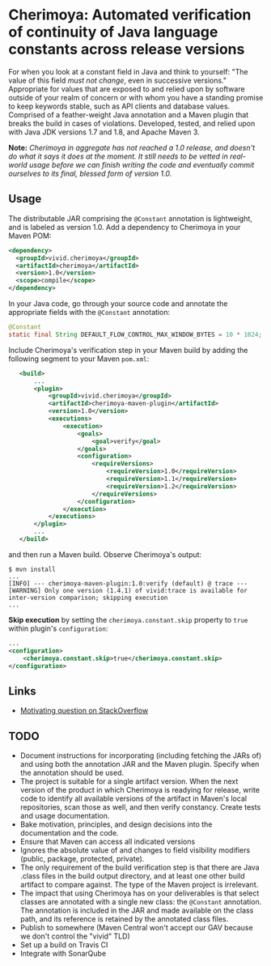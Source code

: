 # Cherimoya: Automated verification of continuity of Java language constants across release versions

For when you look at a constant field in Java and think to yourself: "The value of this field *must not change*, even in successive versions."
Appropriate for values that are exposed to and relied upon by software outside of your realm of concern or with whom you have a standing promise to keep keywords stable, such as API clients and database values.
Comprised of a feather-weight Java annotation and a Maven plugin that breaks the build in cases of violations.
Developed, tested, and relied upon with Java JDK versions 1.7 and 1.8, and Apache Maven 3.

**Note:** _Cherimoya in aggregate has not reached a 1.0 release, and doesn't do what it says it does at the moment. It still needs to be vetted in real-world usage before we can finish writing the code and eventually commit ourselves to its final, blessed form of version 1.0._

## Usage

The distributable JAR comprising the `@Constant` annotation is lightweight, and is labeled as version 1.0. Add a dependency to Cherimoya in your Maven POM:

```xml
<dependency>
  <groupId>vivid.cherimoya</groupId>
  <artifactId>cherimoya</artifactId>
  <version>1.0</version>
  <scope>compile</scope>
</dependency>
```

In your Java code, go through your source code and annotate the appropriate fields with the `@Constant` annotation:

```java
@Constant
static final String DEFAULT_FLOW_CONTROL_MAX_WINDOW_BYTES = 10 * 1024;
```

Include Cherimoya's verification step in your Maven build by adding the following segment to your Maven `pom.xml`:

```xml
   <build>
       ...
       <plugin>
           <groupId>vivid.cherimoya</groupId>
           <artifactId>cherimoya-maven-plugin</artifactId>
           <version>1.0</version>
           <executions>
               <execution>
                   <goals>
                       <goal>verify</goal>
                   </goals>
                   <configuration>
                       <requireVersions>
                           <requireVersion>1.0</requireVersion>
                           <requireVersion>1.1</requireVersion>
                           <requireVersion>1.2</requireVersion>
                       </requireVersions>
                   </configuration>
               </execution>
           </executions>
       </plugin>
       ...
   </build>
```

and then run a Maven build. Observe Cherimoya's output:

```
$ mvn install
...
[INFO] --- cherimoya-maven-plugin:1.0:verify (default) @ trace ---
[WARNING] Only one version (1.4.1) of vivid:trace is available for inter-version comparison; skipping execution
...
```


__Skip execution__ by setting the `cherimoya.constant.skip` property to `true` within plugin's `configuration`:
```xml
...
<configuration>
    <cherimoya.constant.skip>true</cherimoya.constant.skip>
</configuration>
```


## Links

- [Motivating question on StackOverflow](https://stackoverflow.com/questions/41393794/good-practices-for-breaking-maven-build-when-specific-class-members-change-val)

## TODO

- Document instructions for incorporating (including fetching the JARs of) and using both the annotation JAR and the Maven plugin. Specify when the annotation should be used.
- The project is suitable for a single artifact version. When the next version of the product in which Cherimoya is readying for release, write code to identify all available versions of the artifact in Maven's local repositories, scan those as well, and then verify constancy. Create tests and usage documentation.
- Bake motivation, principles, and design decisions into the documentation and the code.
- Ensure that Maven can access all indicated versions
- Ignores the absolute value of and changes to field visibility modifiers (public, package, protected, private).
- The only requirement of the build verification step is that there are Java .class files in the build output directory, and at least one other build artifact to compare against. The type of the Maven project is irrelevant.
- The impact that using Cherimoya has on your deliverables is that select classes are annotated with a single new class: the `@Constant` annotation. The annotation is included in the JAR and made available on the class path, and its reference is retained by the annotated class files.
- Publish to somewhere (Maven Central won't accept our GAV because we don't control the "vivid" TLD)
- Set up a build on Travis CI
- Integrate with SonarQube

